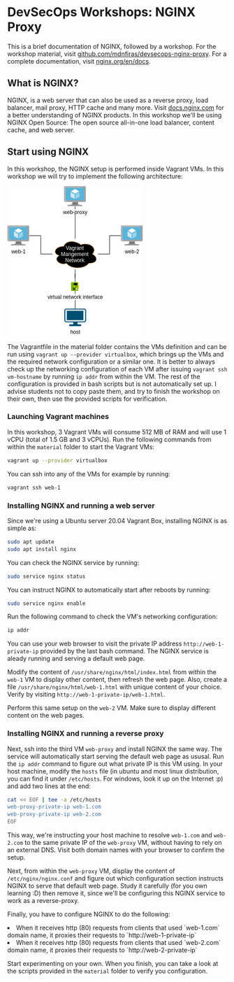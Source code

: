 # DevSecOps Workshops: NGINX Proxy

This is a brief documentation of NGINX, followed by a workshop. For the workshop material, visit <a href="https://github.com/mdnfiras/devsecops-nginx-proxy" target="_blank">github.com/mdnfiras/devsecops-nginx-proxy</a>. For a complete documentation, visit <a href="https://nginx.org/en/docs/" target="_blank">nginx.org/en/docs</a>.

## What is NGINX?

NGINX, is a web server that can also be used as a reverse proxy, load balancer, mail proxy, HTTP cache and many more. Visit <a href="https://docs.nginx.com" target="_blank">docs.nginx.com</a> for a better understanding of NGINX products. In this workshop we'll be using NGINX Open Source: The open source all-in-one load balancer, content cache, and web server.

## Start using NGINX

In this workshop, the NGINX setup is performed inside Vagrant VMs. In this workshop we will try to implement the following architecture:

<img src="imgs/target-arch.png"/>

The Vagrantfile in the material folder contains the VMs definition and can be run using `vagrant up --provider virtualbox`, which brings up the VMs and the required network configuration or a similar one. It is better to always check up the networking configuration of each VM after issuing `vagrant ssh vm-hostname` by running `ip addr` from within the VM. The rest of the configuration is provided in bash scripts but is not automatically set up. I advise students not to copy paste them, and try to finish the workshop on their own, then use the provided scripts for verification.

### Launching Vagrant machines

In this workshop, 3 Vagrant VMs will consume 512 MB of RAM and will use 1 vCPU (total of 1.5 GB and 3 vCPUs). Run the following commands from within the `material` folder to start the Vagrant VMs:

```bash
vagrant up --provider virtualbox
```

You can ssh into any of the VMs for example by running:

```bash
vagrant ssh web-1
```

### Installing NGINX and running a web server

Since we're using a Ubuntu server 20.04 Vagrant Box, installing NGINX is as simple as:

```bash
sudo apt update
sudo apt install nginx
```

You can check the NGINX service by running:

```bash
sudo service nginx status
```

You can instruct NGINX to automatically start after reboots by running:
```bash
sudo service nginx enable
```

Run the following command to check the VM's networking configuration:

```bash
ip addr
```

You can use your web browser to visit the private IP address `http://web-1-private-ip` provided by the last bash command. The NGINX service is aleady running and serving a default web page.

Modify the content of `/usr/share/nginx/html/index.html` from within the `web-1` VM to display other content, then refresh the web page. Also, create a file `/usr/share/nginx/html/web-1.html` with unique content of your choice. Verify by visiting `http://web-1-private-ip/web-1.html`.

Perform this same setup on the `web-2` VM. Make sure to display different content on the web pages.

### Installing NGINX and running a reverse proxy

Next, ssh into the third VM `web-proxy` and install NGINX the same way. The service will automatically start serving the default web page as ususal. Run the `ip addr` command to figure out what private IP is this VM using. In your host machine, modify the `hosts` file (in ubuntu and most linux distribution, you can find it under `/etc/hosts`. For windows, look it up on the Internet :p) and add two lines at the end:

```bash
cat << EOF | tee -a /etc/hosts
web-proxy-private-ip web-1.com
web-proxy-private-ip web-2.com
EOF
```

This way, we're instructing your host machine to resolve `web-1.com` and `web-2.com` to the same private IP of the `web-proxy` VM, without having to rely on an external DNS. Visit both domain names with your browser to confirm the setup.

Next, from within the `web-proxy` VM, display the content of `/etc/nginx/nginx.conf` and figure out which configuration section instructs NGINX to serve that default web page. Study it carefully (for you own learning :D) then remove it, since we'll be configuring this NGINX service to work as a reverse-proxy.

Finally, you have to configure NGINX to do the following:
<li>When it receives http (80) requests from clients that used `web-1.com` domain name, it proxies their requests to `http://web-1-private-ip`</li>
<li>When it receives http (80) requests from clients that used `web-2.com` domain name, it proxies their requests to `http://web-2-private-ip`</li>

Start experimenting on your own. When you finish, you can take a look at the scripts provided in the `material` folder to verify you configuration.
